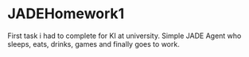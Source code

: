 JADEHomework1
=============

First task i had to complete for KI at university. Simple JADE Agent who sleeps, eats, drinks, games and finally goes to work.

